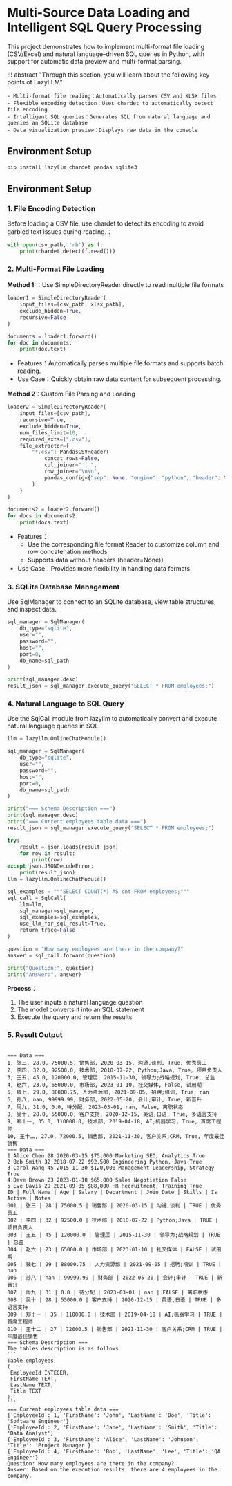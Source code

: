 # Multi-Source Data Loading and Intelligent SQL Query Processing

This project demonstrates how to implement multi-format file loading (CSV/Excel) and natural language–driven SQL queries in Python, with support for automatic data preview and multi-format parsing.

!!! abstract "Through this section, you will learn about the following key points of LazyLLM"

    - Multi-format file reading：Automatically parses CSV and XLSX files
    - Flexible encoding detection：Uses chardet to automatically detect file encoding
    - Intelligent SQL queries：Generates SQL from natural language and queries an SQLite database
    - Data visualization preview：Displays raw data in the console

## Environment Setup


```bash
pip install lazyllm chardet pandas sqlite3
```

## Environment Setup

### 1. File Encoding Detection

Before loading a CSV file, use chardet to detect its encoding to avoid garbled text issues during reading.：

```python
with open(csv_path, 'rb') as f:
    print(chardet.detect(f.read()))
```

### 2. Multi-Format File Loading

**Method 1:**：Use SimpleDirectoryReader directly to read multiple file formats

```python
loader1 = SimpleDirectoryReader(
    input_files=[csv_path, xlsx_path],
    exclude_hidden=True,
    recursive=False
)

documents = loader1.forward()
for doc in documents:
    print(doc.text)
```

- Features：Automatically parses multiple file formats and supports batch reading.
- Use Case：Quickly obtain raw data content for subsequent processing.

**Method 2**：Custom File Parsing and Loading

```python
loader2 = SimpleDirectoryReader(
    input_files=[csv_path],
    recursive=True,
    exclude_hidden=True,
    num_files_limit=10,
    required_exts=[".csv"],
    file_extractor={
        "*.csv": PandasCSVReader(
            concat_rows=False,
            col_joiner=" | ",
            row_joiner="\n\n",
            pandas_config={"sep": None, "engine": "python", "header": None},
        )
    }
)

documents2 = loader2.forward()
for docs in documents2:
    print(docs.text)
```

- Features：
    - Use the corresponding file format Reader to customize column and row concatenation methods
    - Supports data without headers (header=None)）
- Use Case：Provides more flexibility in handling data formats

### 3. SQLite Database Management

Use SqlManager to connect to an SQLite database, view table structures, and inspect data.

```python
sql_manager = SqlManager(
    db_type="sqlite",
    user="",
    password="",
    host="",
    port=0,
    db_name=sql_path
)

print(sql_manager.desc)  
result_json = sql_manager.execute_query("SELECT * FROM employees;")
```

### 4. Natural Language to SQL Query

Use the SqlCall module from lazyllm to automatically convert and execute natural language queries in SQL.

```python
llm = lazyllm.OnlineChatModule()

sql_manager = SqlManager(
    db_type="sqlite",
    user="",
    password="",
    host="",
    port=0,
    db_name=sql_path
)

print("=== Schema Description ===")
print(sql_manager.desc)
print("=== Current employees table data ===")
result_json = sql_manager.execute_query("SELECT * FROM employees;")

try:
    result = json.loads(result_json)
    for row in result:
        print(row)
except json.JSONDecodeError:
    print(result_json)
llm = lazyllm.OnlineChatModule()

sql_examples = """SELECT COUNT(*) AS cnt FROM employees;"""
sql_call = SqlCall(
    llm=llm,
    sql_manager=sql_manager,
    sql_examples=sql_examples,
    use_llm_for_sql_result=True,
    return_trace=False
)

question = "How many employees are there in the company?"
answer = sql_call.forward(question)

print("Question:", question)
print("Answer:", answer)
```

**Process**：

1. The user inputs a natural language question
2. The model converts it into an SQL statement
3. Execute the query and return the results

### 5. Result Output

<pre><code>
=== Data ===
1, 张三, 28.0, 75000.5, 销售部, 2020-03-15, 沟通,谈判, True, 优秀员工
2, 李四, 32.0, 92500.0, 技术部, 2018-07-22, Python;Java, True, 项目负责人
3, 王五, 45.0, 120000.0, 管理层, 2015-11-30, 领导力;战略规划, True, 总监
4, 赵六, 23.0, 65000.0, 市场部, 2023-01-10, 社交媒体, False, 试用期
5, 钱七, 29.0, 88000.75, 人力资源部, 2021-09-05, 招聘;培训, True, nan
6, 孙八, nan, 99999.99, 财务部, 2022-05-20, 会计;审计, True, 新晋升
7, 周九, 31.0, 0.0, 待分配, 2023-03-01, nan, False, 离职状态
8, 吴十, 28.0, 55000.0, 客户支持, 2020-12-15, 英语,日语, True, 多语言支持
9, 郑十一, 35.0, 110000.0, 技术部, 2019-04-18, AI;机器学习, True, 首席工程师
10, 王十二, 27.0, 72000.5, 销售部, 2021-11-30, 客户关系;CRM, True, 年度最佳销售
=== Data ===
1 Alice Chen 28 2020-03-15 $75,000 Marketing SEO, Analytics True
2 Bob Smith 32 2018-07-22 $92,500 Engineering Python, Java True
3 Carol Wang 45 2015-11-30 $120,000 Management Leadership, Strategy True
4 Dave Brown 23 2023-01-10 $65,000 Sales Negotiation False
5 Eve Davis 29 2021-09-05 $88,000 HR Recruitment, Training True
ID | Full Name | Age | Salary | Department | Join Date | Skills | Is Active | Notes
001 | 张三 | 28 | 75000.5 | 销售部 | 2020-03-15 | 沟通,谈判 | TRUE | 优秀员工
002 | 李四 | 32 | 92500.0 | 技术部 | 2018-07-22 | Python;Java | TRUE | 项目负责人
003 | 王五 | 45 | 120000.0 | 管理层 | 2015-11-30 | 领导力;战略规划 | TRUE | 总监
004 | 赵六 | 23 | 65000.0 | 市场部 | 2023-01-10 | 社交媒体 | FALSE | 试用期
005 | 钱七 | 29 | 88000.75 | 人力资源部 | 2021-09-05 | 招聘;培训 | TRUE | nan
006 | 孙八 | nan | 99999.99 | 财务部 | 2022-05-20 | 会计;审计 | TRUE | 新晋升
007 | 周九 | 31 | 0.0 | 待分配 | 2023-03-01 | nan | FALSE | 离职状态
008 | 吴十 | 28 | 55000.0 | 客户支持 | 2020-12-15 | 英语,日语 | TRUE | 多语言支持
009 | 郑十一 | 35 | 110000.0 | 技术部 | 2019-04-18 | AI;机器学习 | TRUE | 首席工程师
010 | 王十二 | 27 | 72000.5 | 销售部 | 2021-11-30 | 客户关系;CRM | TRUE | 年度最佳销售
=== Schema Description ===
The tables description is as follows
```
Table employees
(
 EmployeeId INTEGER,
 FirstName TEXT,
 LastName TEXT,
 Title TEXT
);
```
=== Current employees table data ===
{'EmployeeId': 1, 'FirstName': 'John', 'LastName': 'Doe', 'Title': 'Software Engineer'}
{'EmployeeId': 2, 'FirstName': 'Jane', 'LastName': 'Smith', 'Title': 'Data Analyst'}
{'EmployeeId': 3, 'FirstName': 'Alice', 'LastName': 'Johnson', 'Title': 'Project Manager'}
{'EmployeeId': 4, 'FirstName': 'Bob', 'LastName': 'Lee', 'Title': 'QA Engineer'}
Question: How many employees are there in the company?
Answer: Based on the execution results, there are 4 employees in the company.
</code></pre>
